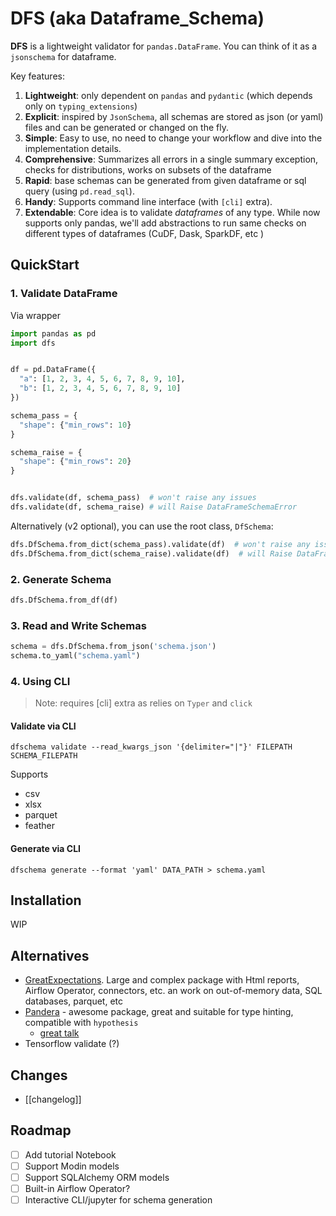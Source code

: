 # DFS (aka Dataframe_Schema)

**DFS** is a lightweight validator for `pandas.DataFrame`. You can think of it as a `jsonschema` for dataframe. 

Key features:
1. **Lightweight**: only dependent on `pandas`  and `pydantic` (which depends only on `typing_extensions`)
2. **Explicit**: inspired by `JsonSchema`, all schemas are stored as json (or yaml) files and can be generated or changed on the fly.
3. **Simple**: Easy to use, no need to change your workflow and dive into the implementation details. 
4. **Comprehensive**: Summarizes all errors in a single summary exception, checks for distributions, works on subsets of the dataframe 
5. **Rapid**: base schemas can be generated from given dataframe or sql query (using `pd.read_sql`).
6. **Handy**: Supports command line interface (with `[cli]` extra).
7. **Extendable**: Core idea is to validate *dataframes* of any type. While now supports only pandas, we'll add abstractions to run same checks on different types of dataframes (CuDF, Dask, SparkDF, etc )

## QuickStart

### 1. Validate DataFrame

Via wrapper
```python
import pandas as pd
import dfs


df = pd.DataFrame({
  "a": [1, 2, 3, 4, 5, 6, 7, 8, 9, 10],
  "b": [1, 2, 3, 4, 5, 6, 7, 8, 9, 10]
})

schema_pass = {
  "shape": {"min_rows": 10}
}

schema_raise = {
  "shape": {"min_rows": 20}
}


dfs.validate(df, schema_pass)  # won't raise any issues
dfs.validate(df, schema_raise) # will Raise DataFrameSchemaError
```
Alternatively (v2 optional), you can use the root class, `DfSchema`:
```python
dfs.DfSchema.from_dict(schema_pass).validate(df)  # won't raise any issues
dfs.DfSchema.from_dict(schema_raise).validate(df)  # will Raise DataFrameSchemaError
```

### 2. Generate Schema

```python
dfs.DfSchema.from_df(df)
```
### 3. Read and Write Schemas
  
```python
schema = dfs.DfSchema.from_json('schema.json')
schema.to_yaml("schema.yaml")
```

### 4. Using CLI
> Note: requires [cli] extra as relies on `Typer` and `click`

#### Validate via CLI
```shell
dfschema validate --read_kwargs_json '{delimiter="|"}' FILEPATH SCHEMA_FILEPATH
```
Supports
- csv
- xlsx
- parquet
- feather

#### Generate via CLI
```shell
dfschema generate --format 'yaml' DATA_PATH > schema.yaml
```

## Installation

WIP

## Alternatives

- [GreatExpectations](https://greatexpectations.io/). Large and complex package with Html reports, Airflow Operator, connectors, etc. an work on out-of-memory data, SQL databases, parquet, etc
- [Pandera](https://pandera.readthedocs.io/en/stable/) - awesome package, great and suitable for type hinting, compatible with `hypothesis`
  - [great talk](https://www.youtube.com/watch?v=PI5UmKi14cM)
- Tensorflow validate (?)


## Changes
- [[changelog]]

## Roadmap
- [ ] Add tutorial Notebook
- [ ] Support Modin models
- [ ] Support SQLAlchemy ORM models
- [ ] Built-in Airflow Operator?
- [ ] Interactive CLI/jupyter for schema generation
